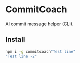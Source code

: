 # CommitCoach

AI commit message helper (CLI).

## Install
```bash
npm i -g commitcoach"Test line" 
"Test line -2" 
